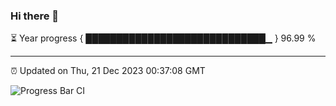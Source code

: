 ### Hi there 👋

⏳ Year progress { █████████████████████████████▁ } 96.99 %

---

⏰ Updated on Thu, 21 Dec 2023 00:37:08 GMT

![Progress Bar CI](https://github.com/Shyam-Makwana/GitHub-Actions-Demo/workflows/Progress%20Bar%20CI/badge.svg)
